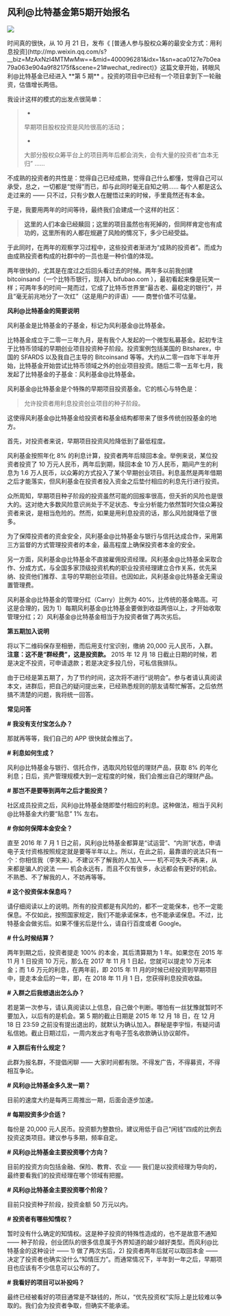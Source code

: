 ## 风利@比特基金第5期开始报名
 ![](http://mmbiz.qpic.cn/mmbiz/BDcu2rMySicr96vdPyyhKwibiaXfiaUXicMFGjaOxv4MeflSZ2mRA2J7uQp2l2ju5xia7ibicGBNgjKev0L13pWFoia3dAw/640?wx_fmt=jpeg&wxfrom=5)
<head><meta http-equiv="Content-Type" content="text/html; charset=utf-8"></head>
时间真的很快，从 10 月 21 日，发布《 [普通人参与股权众筹的最安全方式：用利息投资](http://mp.weixin.qq.com/s?__biz=MzAxNzI4MTMwMw==&mid=400096281&idx=1&sn=aca0127e7b0ea79a063e904a9f82175f&scene=21#wechat_redirect)》这篇文章开始，转眼风利@比特基金已经进入 **第 5 期** 。投资的项目中已经有一个项目拿到下一轮融资，估值增长两倍。

我设计这样的模式的出发点很简单：

> - 
> 
> 早期项目股权投资是风险很高的活动；
> 
> - 
> 
> 大部分股权众筹平台上的项目两年后都会消失，会有大量的投资者“血本无归” ……

不成熟的投资者的共性是：觉得自己已经成熟，觉得自己什么都懂，觉得自己可以承受，总之，一切都是“觉得”而已，却与此同时毫无自知之明…… 每个人都是这么走过来的 —— 只不过，只有少数人在醒悟过来的时候，手里竟然还有本金。

于是，我要用两年的时间等待，最终我们会建成一个这样的社区：

> **这里的人们本金已经赎回；这里的项目虽然也有死掉的，但同样肯定也有成功的，这里所有的人都在规避了风险的情况下，多少已经受益。**

于此同时，在两年的观察学习过程中，这些投资者渐进为“成熟的投资者”。而成为由成熟投资者构成的社群中的一员也是一种价值的体现。

两年很快的，尤其是在度过之后回头看过去的时候。两年多以前我创建 bitcoinsand（一个比特币银行，现并入 bifubao.com ），最初看起来像是玩笑一样；可两年多的时间一晃而过，它成了比特币世界里“最古老、最稳定的银行”，并且“毫无前兆地分了一次红”（这是用户的评语）—— 商誉价值不可估量。

**风利@比特基金的简要说明**

风利基金是比特基金的子基金，标记为风利基金@比特基金。

比特基金成立于二零一三年九月，是有我个人发起的一个微型私募基金。起初专注于比特币领域的早期创业项目投资种子阶段。投资案例包括美国的 Bitsharex，中国的 SFARDS 以及我自己主导的 Bitcoinsand 等等。大约从二零一四年下半年开始，比特基金开始尝试比特币领域之外的创业项目投资。随后二零一五年七月，我发起了比特基金的子基金：风利基金@比特基金。

风利基金@比特基金是个特殊的早期项目投资基金。它的核心与特色是：

> 允许投资者用利息投资创业项目的种子阶段。

这使得风利基金@比特基金给投资者和基金结构都带来了很多传统创投基金的地方。

首先，对投资者来说，早期项目投资风险降低到了最低程度。

风利基金按照年化 8% 的利息计算，投资者两年后赎回本金。举例来说，某位投资者投资了 10 万元人民币，两年后到期，赎回本金 10 万人民币，期间产生的利息为 1.6 万人民币，以众筹的方式投入了某个早期创业项目。利息虽然是两年借期之后才能落实，但风利基金在投资者投入资金之后垫付相应的利息先行进行投资。

众所周知，早期项目种子阶段的投资虽然可能的回报率很高，但夭折的风险也是很大的。这对绝大多数风险意识尚处于不足状态、专业分析能力依然暂时欠佳众筹投资者来说，是相当危险的。然而，如果是用利息投资的话，那么风险就降低了很多。

为了保障投资者的资金安全，风利基金@比特基金与银行与信托达成合作，采用第三方监督的方式管理投资者的本金，最高程度上确保投资者本金的安全。

另一方面，风利基金@比特基金不直接雇佣投资经理。风利基金@比特基金采取合作、分成方式，与全国多家顶级投资机构的职业投资经理建立合作关系，优先采纳、投资他们推荐、主导的早期创业项目。也因如此，风利基金@比特基金无需设置管理费。

风利基金@比特基金的管理分红（Carry）比例为 40%，比传统的基金略高。可这是合理的，因为 1）每期风利基金@比特基金要做到收益两倍以上，才开始收取管理分红；2）风利基金@比特基金相当于为投资者做了两次劣后。

**第五期加入说明**

将以下二维码保存至相册，而后用支付宝识别，缴纳 20,000 元人民币，入群。 **注意：这不是“群经费”，这是投资款。** 2015 年 12 月 18 日截止日期的时候，若是决定不投资，可申请退款；若是决定多投几份，可私信我排队。



由于已经是第五期了，为了节约时间，这次将不进行“说明会”。参与者请认真阅读本文，进群后，把自己的疑问提出来，已经熟悉规则的朋友请帮忙解答。之后依然搞不清楚的问题，我将统一回答。

**常见问答**

**# 我没有支付宝怎么办？**

那就再等等，我们自己的 APP 很快就会推出了。

**# 利息如何生成？**

风利@比特基金与银行、信托合作，选取风险较低的理财产品，获取 8% 的年化利息；日后，资产管理规模大到一定程度的时候，我们会推出自己的理财产品。

**# 那岂不是要等到两年之后才能投资？**

社区成员投资之后，风利@比特基金随即垫付相应的利息。这种做法，相当于风利@比特基金大约要“贴息” 1% 左右。

**# 你如何保障本金安全？**

直至 2016 年 7 月 1 日之前，风利@比特基金都算是“试运营”、“内测”状态，申请电子支付资格按照规定就是要等半年以上。所以，在此之前，最靠谱的说法只有一个：你相信我（李笑来）。不建议不了解我的人加入 —— 机不可失失不再来，从来都是骗人的说法 —— 机会永远有，而且不仅有很多，永远都会有更好的机会。不熟悉、不了解我的人，不妨再等等。

**# 这个投资保本保息吗？**

请仔细阅读以上的说明。所有的投资都是有风险的，都不一定能保本，也不一定能保息。不仅如此，按照国家规定，我们不能承诺保本，也不能承诺保息。不过，比特基金会做劣后。如果不懂劣后是什么，请自行百度或者 Google。

**# 什么时候结算？**

两年到期之后，投资者提走 100% 的本金，其后清算期为 1 年。如果您在 2015 年 11 月 1 日投资 10 万元，那么在 2017 年 11 月 1 日起，您就可以提走10 万元本金；而 1.6 万元的利息，在两年前，即 2015 年 11 月的时候已经投资到早期项目中，提走本金后的一年，即，在 2018 年 11 月 1 日，您获得利息投资收益。

**# 入群之后我想退出怎么办？**

若是第一次参与，请认真阅读以上信息，自己做个判断。哪怕有一丝犹豫就暂时不要加入，以后有的是机会。第 5 期的截止日期是 2015 年 12 月 18 日，在 12 月 18 日 23:59 之前没有提出退出的，就默认为确认加入。群秘是李宇恒，有疑问请私信她。截止日期过后，一周内发出才有电子签名收款确认协议邮件。

**# 入群后有什么规定？**

此群为报名群，不提倡闲聊 —— 大家时间都有限。不得发广告，不得募资，不得相互争论。

**# 风利@比特基金多久发一期？**

目前的速度大约是每两三周推出一期，后面会逐步加速。

**# 每期投资多少合适？**

每份是 20,000 元人民币。投资额为整数份。建议用低于自己“闲钱”四成的比例去投资这类项目。建议参与多期，频率自定。

**# 风利@比特基金主要投资哪个方向？**

目前的投资方向包括金融、保险、教育、农业 —— 我们是以投资经理为导向的，最终要看我们的投资经理在哪个领域有把握。

**# 风利@比特基金主要投资哪个阶段？**

目前只投资种子阶段，投资金额 50 万元以内。

**# 投资者有哪些知情权？**

暂时没有什么确定的知情权。这是种子投资的特殊性造成的，也不是故意不通知 —— 种子阶段，创业团队的很多信息属于外界知道的越少越好类型。而风利@比特基金的这种设计 —— 1) 做了两次劣后，2) 投资者两年后就可以取回本金 —— 决定了投资者也确实没什么“知情压力”。而通常情况下，半年到一年之后，早期项目也应该有不少信息可以公布的了。

**# 我看好的项目可以补投吗？**

最终已经被看好的项目通常是不缺钱的，所以，“优先投资权”实际上是比较难以争取的。我们会为投资者争取，但确实不能承诺。

